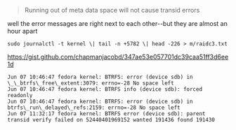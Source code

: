 > Running out of meta data space will not cause transid errors

well the error messages are right next to each other--but they are almost an hour apart  

    sudo journalctl -t kernel \| tail -n +5782 \| head -226 > m/raidc3.txt

https://gist.github.com/chapmanjacobd/347ae53e057701dc39caa51ff3d6ee1d

    Jun 07 10:46:47 fedora kernel: BTRFS: error (device sdb) in \_\_btrfs\_free\_extent:3079: errno=-28 No space left
    Jun 07 10:46:47 fedora kernel: BTRFS info (device sdb): forced readonly
    Jun 07 10:46:47 fedora kernel: BTRFS: error (device sdb) in btrfs\_run\_delayed\_refs:2159: errno=-28 No space left
    Jun 07 11:32:17 fedora kernel: BTRFS error (device sdb): parent transid verify failed on 52440401969152 wanted 191436 found 191430

